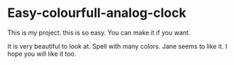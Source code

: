 # Easy-colourfull-analog-clock
This is my project.
this is so easy.
You can make it if you want.

It is very beautiful to look at. Spell with many colors. Jane seems to like it. I hope you will like it too.
